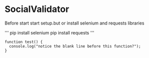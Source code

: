 # SocialValidator

Before start start setup.but or install selenium and requests libraries

'''
pip install selenium
pip install requests
'''

```
function test() {
  console.log("notice the blank line before this function?");
}
```